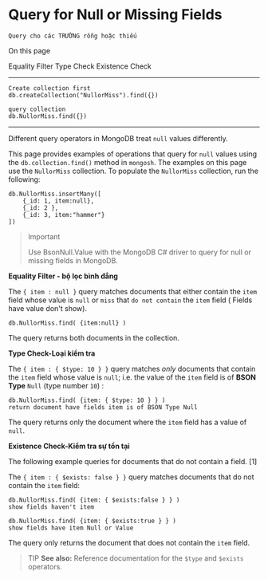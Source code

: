 # Query for Null or Missing Fields
`Query cho các TRƯỜNG rỗng hoặc thiếu`

On this page

Equality Filter
Type Check
Existence Check

---

```
Create collection first
db.createCollection("NullorMiss").find({})
```

```
query collection
db.NullorMiss.find({})
```
---
Different query operators in MongoDB treat `null` values differently.

This page provides examples of operations that query for `null` values using the `db.collection.find()` method in `mongosh`. The examples on this page use the `NullorMiss` collection. To populate the `NullorMiss` collection, run the following:

```
db.NullorMiss.insertMany([
    {_id: 1, item:null},
    {_id: 2 },
    {_id: 3, item:"hammer"}
])
```

> Important
> 
> Use BsonNull.Value with the MongoDB C# driver to query for null or missing fields in MongoDB.

**Equality Filter - bộ lọc bình đẳng**

The `{ item : null }` query matches documents that either contain the `item` field whose value is `null` or `miss` that `do not contain` the `item` field ( Fields have value don't show).

```
db.NullorMiss.find( {item:null} )
```

The query returns both documents in the collection.

**Type Check-Loại kiểm tra**

The `{ item : { $type: 10 } }` query matches *only* documents that contain the `item` field whose value is `null`; i.e. the value of the `item` field is of **BSON Type** `Null` (type number `10`) :

```
db.NullorMiss.find( {item: { $type: 10 } } )
return document have fields item is of BSON Type Null 
```
The query returns only the document where the `item` field has a value of `null`.

**Existence Check-Kiểm tra sự tồn tại**

The following example queries for documents that do not contain a field. [1]

The `{ item : { $exists: false } }` query matches documents that do not contain the `item` field:

```
db.NullorMiss.find( {item: { $exists:false } } )
show fields haven't item
```

```
db.NullorMiss.find( {item: { $exists:true } } )
show fields have item Null or Value
```

The query only returns the document that does not contain the `item` field.

> TIP
> **See also:**
Reference documentation for the `$type` and `$exists` operators.